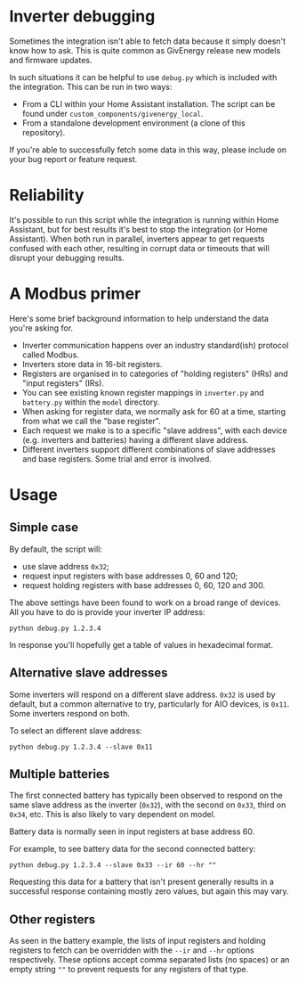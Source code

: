 # Inverter debugging

Sometimes the integration isn't able to fetch data because it simply doesn't know how to ask. This is quite common as GivEnergy release new models and firmware updates.

In such situations it can be helpful to use `debug.py` which is included with the integration. This can be run in two ways:

- From a CLI within your Home Assistant installation. The script can be found under `custom_components/givenergy_local`.
- From a standalone development environment (a clone of this repository).

If you're able to successfully fetch some data in this way, please include on your bug report or feature request.

# Reliability

It's possible to run this script while the integration is running within Home Assistant, but for best results it's best to stop the integration (or Home Assistant). When both run in parallel, inverters appear to get requests confused with each other, resulting in corrupt data or timeouts that will disrupt your debugging results.

# A Modbus primer

Here's some brief background information to help understand the data you're asking for.

- Inverter communication happens over an industry standard(ish) protocol called Modbus.
- Inverters store data in 16-bit registers.
- Registers are organised in to categories of "holding registers" (HRs) and "input registers" (IRs).
- You can see existing known register mappings in `inverter.py` and `battery.py` within the `model` directory.
- When asking for register data, we normally ask for 60 at a time, starting from what we call the "base register".
- Each request we make is to a specific "slave address", with each device (e.g. inverters and batteries) having a different slave address.
- Different inverters support different combinations of slave addresses and base registers. Some trial and error is involved.

# Usage

## Simple case

By default, the script will:

- use slave address `0x32`;
- request input registers with base addresses 0, 60 and 120;
- request holding registers with base addresses 0, 60, 120 and 300.

The above settings have been found to work on a broad range of devices. All you have to do is provide your inverter IP address:

```
python debug.py 1.2.3.4
```

In response you'll hopefully get a table of values in hexadecimal format.

## Alternative slave addresses

Some inverters will respond on a different slave address. `0x32` is used by default, but a common alternative to try, particularly for AIO devices, is `0x11`. Some inverters respond on both.

To select an different slave address:

```
python debug.py 1.2.3.4 --slave 0x11
```

## Multiple batteries

The first connected battery has typically been observed to respond on the same slave address as the inverter (`0x32`), with the second on `0x33`, third on `0x34`, etc. This is also likely to vary dependent on model.

Battery data is normally seen in input registers at base address 60.

For example, to see battery data for the second connected battery:

```
python debug.py 1.2.3.4 --slave 0x33 --ir 60 --hr ""
```

Requesting this data for a battery that isn't present generally results in a successful response containing mostly zero values, but again this may vary.

## Other registers

As seen in the battery example, the lists of input registers and holding registers to fetch can be overridden with the `--ir` and `--hr` options respectively. These options accept comma separated lists (no spaces) or an empty string `""` to prevent requests for any registers of that type.
